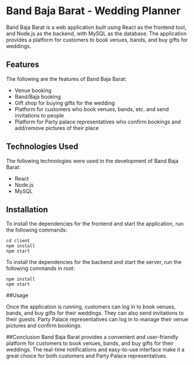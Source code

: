 # Band Baja Barat - Wedding Planner

Band Baja Barat is a web application built using React as the frontend tool, and Node.js as the backend, with MySQL as the database. The application provides a platform for customers to book venues, bands, and buy gifts for weddings. 

## Features

The following are the features of Band Baja Barat:

- Venue booking
- Band/Baja booking
- Gift shop for buying gifts for the wedding
- Platform for customers who book venues, bands, etc. and send invitations to people
- Platform for Party palace representatives who confirm bookings and add/remove pictures of their place

## Technologies Used

The following technologies were used in the development of Band Baja Barat:

- React
- Node.js
- MySQL

## Installation

To install the dependencies for the frontend and start the application, run the following commands:
```console
cd client
npm install
npm start
```

To install the dependencies for the backend and start the server, run the following commands in root:
```console
npm install
npm start
```


##Usage

Once the application is running, customers can log in to book venues, bands, and buy gifts for their weddings. They can also send invitations to their guests. Party Palace representatives can log in to manage their venue pictures and confirm bookings.

##Conclusion
Band Baja Barat provides a convenient and user-friendly platform for customers to book venues, bands, and buy gifts for their weddings. The real-time notifications and easy-to-use interface make it a great choice for both customers and Party Palace representatives.



